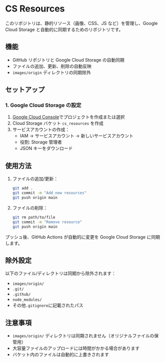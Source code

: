 # CS Resources

このリポジトリは、静的リソース（画像、CSS、JS など）を管理し、Google Cloud Storage と自動的に同期するためのリポジトリです。

## 機能

- GitHub リポジトリと Google Cloud Storage の自動同期
- ファイルの追加、更新、削除の自動反映
- `images/origin` ディレクトリの同期除外

## セットアップ

### 1. Google Cloud Storage の設定

1. [Google Cloud Console](https://console.cloud.google.com/)でプロジェクトを作成または選択
2. Cloud Storage バケット `cs_resources` を作成
3. サービスアカウントの作成：
   - IAM → サービスアカウント → 新しいサービスアカウント
   - 役割: Storage 管理者
   - JSON キーをダウンロード

## 使用方法

1. ファイルの追加/更新：
   ```bash
   git add .
   git commit -m "Add new resources"
   git push origin main
   ```
2. ファイルの削除：
   ```bash
   git rm path/to/file
   git commit -m "Remove resource"
   git push origin main
   ```

プッシュ後、GitHub Actions が自動的に変更を Google Cloud Storage に同期します。

## 除外設定

以下のファイル/ディレクトリは同期から除外されます：

- `images/origin/`
- `.git/`
- `.github/`
- `node_modules/`
- その他`.gitignore`に記載されたパス

## 注意事項

- `images/origin/` ディレクトリは同期されません（オリジナルファイルの保管用）
- 大容量ファイルのアップロードには時間がかかる場合があります
- バケット内のファイルは自動的に上書きされます
